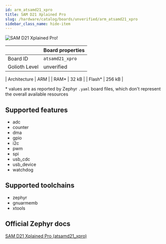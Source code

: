 ```yaml
---
id: arm_atsamd21_xpro
title: SAM D21 Xplained Pro
slug: /hardware/catalog/boards/unverified/arm_atsamd21_xpro
sidebar_class_name: hide-item
---
```


[//]: # (This is an auto-generated file, do not edit! Changes to it will be lost upon re-generation)

![SAM D21 Xplained Pro!](/img/boards/arm/atsamd21_xpro.png "SAM D21 Xplained Pro")

|                | Board properties     |
| -------------  | -------------------- |
| Board ID       | `atsamd21_xpro` |
| Golioth Level  | unverified       |

| Architecture   | ARM |
| RAM*           | 32 kB |
| Flash*         | 256 kB |

\* values are as reported by Zephyr `.yaml` board files, which don't represent the overall available resources



## Supported features

* adc
* counter
* dma
* gpio
* i2c
* pwm
* spi
* usb_cdc
* usb_device
* watchdog

## Supported toolchains

* zephyr
* gnuarmemb
* xtools

## Official Zephyr docs

[SAM D21 Xplained Pro (atsamd21_xpro)](https://docs.zephyrproject.org/latest/boards/arm/atsamd21_xpro/doc/index.html)
